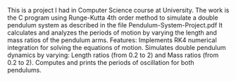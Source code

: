 This is a project I had in Computer Science course at University. The work is the C program using Runge-Kutta 4th order method to simulate a double pendulum system as described in the file Pendulum-System-Project.pdf 
It calculates and analyzes the periods of motion by varying the length and mass ratios of the pendulum arms.
Features:
Implements RK4 numerical integration for solving the equations of motion.
Simulates double pendulum dynamics by varying: Length ratios (from 0.2 to 2) and Mass ratios (from 0.2 to 2).
Computes and prints the periods of oscillation for both pendulums.
